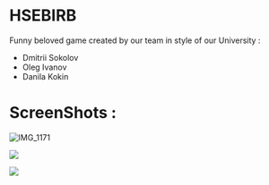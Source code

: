 # HSEBIRB
Funny beloved game created by our team in style of our University :
- Dmitrii Sokolov 
- Oleg Ivanov     
- Danila Kokin

# ScreenShots :

![IMG_1171](https://user-images.githubusercontent.com/55272093/110836519-354d1b00-82b1-11eb-9d73-c9eb8f799163.png)


![](https://user-images.githubusercontent.com/55272093/107998468-3bbfde00-6ff6-11eb-8812-9939b17bd8fe.png)

![](https://user-images.githubusercontent.com/55272093/107998468-3bbfde00-6ff6-11eb-8812-9939b17bd8fe.png)
